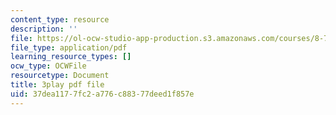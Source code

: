 ```yaml
---
content_type: resource
description: ''
file: https://ol-ocw-studio-app-production.s3.amazonaws.com/courses/8-701-introduction-to-nuclear-and-particle-physics-fall-2020/37dea1177fc2a776c88377deed1f857e_2UHUg1OjYnE.pdf
file_type: application/pdf
learning_resource_types: []
ocw_type: OCWFile
resourcetype: Document
title: 3play pdf file
uid: 37dea117-7fc2-a776-c883-77deed1f857e
---
```

